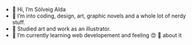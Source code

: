 - 👋 Hi, I’m Sólveig Alda
- 👀 I’m into coding, design, art, graphic novels and a whole lot of nerdy stuff. 
- :dragon: Studied art and work as an illustrator. 
- 🌱 I’m currently learning web developement and feeling :heart_eyes: :metal: about it

<!---
PilaPina/PilaPina is a ✨ special ✨ repository because its `README.md` (this file) appears on your GitHub profile.
You can click the Preview link to take a look at your changes.
--->

